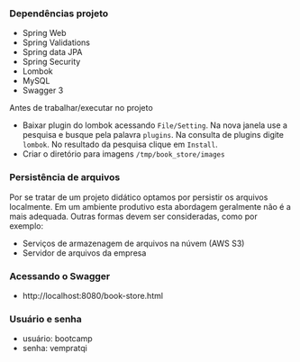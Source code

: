 ### Dependências projeto
* Spring Web
* Spring Validations
* Spring data JPA
* Spring Security
* Lombok
* MySQL
* Swagger 3

Antes de trabalhar/executar no projeto

* Baixar plugin do lombok acessando `File/Setting`. Na nova janela use a pesquisa e busque pela palavra `plugins`. Na consulta de plugins digite `lombok`. No resultado da pesquisa clique em `Install`.
* Criar o diretório para imagens `/tmp/book_store/images`
### Persistência de arquivos

Por se tratar de um projeto didático optamos por persistir os arquivos localmente. Em um ambiente produtivo esta abordagem geralmente não é a mais adequada. Outras formas devem ser consideradas, como por exemplo:

* Serviços de armazenagem de arquivos na núvem (AWS S3)
* Servidor de arquivos da empresa

### Acessando o Swagger
* http://localhost:8080/book-store.html

### Usuário e senha
* usuário: bootcamp
* senha: vempratqi